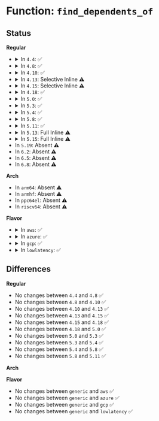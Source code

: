 # Function: <code>find_dependents_of</code>

## Status
<b>Regular</b>
<ul>
<li>
<details>
<summary>In <code>4.4</code>: ✅</summary>

```c
struct iommu_table_entry *find_dependents_of(struct iommu_table_entry *start, struct iommu_table_entry *finish, struct iommu_table_entry *q);
```

**Collision:** Unique Static

**Inline:** No

**Transformation:** False

**Instances:**

```
In arch/x86/kernel/pci-iommu_table.c (ffffffff81f6940d)
Location: arch/x86/kernel/pci-iommu_table.c:10
Inline: False
Direct callers:
  - arch/x86/kernel/pci-iommu_table.c:sort_iommu_table
  - arch/x86/kernel/pci-iommu_table.c:check_iommu_entries
  - arch/x86/kernel/pci-iommu_table.c:check_iommu_entries
  - arch/x86/kernel/pci-iommu_table.c:check_iommu_entries
```
**Symbols:**

```
ffffffff81f6940d-ffffffff81f69433: find_dependents_of (STB_LOCAL)
```
</details>
</li>
<li>
<details>
<summary>In <code>4.8</code>: ✅</summary>

```c
struct iommu_table_entry *find_dependents_of(struct iommu_table_entry *start, struct iommu_table_entry *finish, struct iommu_table_entry *q);
```

**Collision:** Unique Static

**Inline:** No

**Transformation:** False

**Instances:**

```
In arch/x86/kernel/pci-iommu_table.c (ffffffff81f912f4)
Location: arch/x86/kernel/pci-iommu_table.c:10
Inline: False
Direct callers:
  - arch/x86/kernel/pci-iommu_table.c:check_iommu_entries
  - arch/x86/kernel/pci-iommu_table.c:check_iommu_entries
  - arch/x86/kernel/pci-iommu_table.c:check_iommu_entries
  - arch/x86/kernel/pci-iommu_table.c:sort_iommu_table
```
**Symbols:**

```
ffffffff81f912f4-ffffffff81f9131a: find_dependents_of (STB_LOCAL)
```
</details>
</li>
<li>
<details>
<summary>In <code>4.10</code>: ✅</summary>

```c
struct iommu_table_entry *find_dependents_of(struct iommu_table_entry *start, struct iommu_table_entry *finish, struct iommu_table_entry *q);
```

**Collision:** Unique Static

**Inline:** No

**Transformation:** False

**Instances:**

```
In arch/x86/kernel/pci-iommu_table.c (ffffffff81fcc6bd)
Location: arch/x86/kernel/pci-iommu_table.c:10
Inline: False
Direct callers:
  - arch/x86/kernel/pci-iommu_table.c:check_iommu_entries
  - arch/x86/kernel/pci-iommu_table.c:check_iommu_entries
  - arch/x86/kernel/pci-iommu_table.c:check_iommu_entries
  - arch/x86/kernel/pci-iommu_table.c:sort_iommu_table
```
**Symbols:**

```
ffffffff81fcc6bd-ffffffff81fcc6e3: find_dependents_of (STB_LOCAL)
```
</details>
</li>
<li>
<details>
<summary>In <code>4.13</code>: Selective Inline ⚠️</summary>

```c
struct iommu_table_entry *find_dependents_of(struct iommu_table_entry *start, struct iommu_table_entry *finish, struct iommu_table_entry *q);
```

**Collision:** Unique Static

**Inline:** Selective

**Transformation:** False

**Instances:**

```
In arch/x86/kernel/pci-iommu_table.c (ffffffff820ace80)
Location: arch/x86/kernel/pci-iommu_table.c:10
Inline: True
Direct callers:
  - arch/x86/kernel/pci-iommu_table.c:check_iommu_entries
  - arch/x86/kernel/pci-iommu_table.c:check_iommu_entries
  - arch/x86/kernel/pci-iommu_table.c:check_iommu_entries
  - arch/x86/kernel/pci-iommu_table.c:sort_iommu_table
```
**Symbols:**

```
ffffffff820ace80-ffffffff820acea9: find_dependents_of (STB_LOCAL)
```
</details>
</li>
<li>
<details>
<summary>In <code>4.15</code>: Selective Inline ⚠️</summary>

```c
struct iommu_table_entry *find_dependents_of(struct iommu_table_entry *start, struct iommu_table_entry *finish, struct iommu_table_entry *q);
```

**Collision:** Unique Static

**Inline:** Selective

**Transformation:** False

**Instances:**

```
In arch/x86/kernel/pci-iommu_table.c (ffffffff826b36ee)
Location: arch/x86/kernel/pci-iommu_table.c:11
Inline: True
Direct callers:
  - arch/x86/kernel/pci-iommu_table.c:check_iommu_entries
  - arch/x86/kernel/pci-iommu_table.c:check_iommu_entries
  - arch/x86/kernel/pci-iommu_table.c:check_iommu_entries
  - arch/x86/kernel/pci-iommu_table.c:sort_iommu_table
```
**Symbols:**

```
ffffffff826b36ee-ffffffff826b3717: find_dependents_of (STB_LOCAL)
```
</details>
</li>
<li>
<details>
<summary>In <code>4.18</code>: ✅</summary>

```c
struct iommu_table_entry *find_dependents_of(struct iommu_table_entry *start, struct iommu_table_entry *finish, struct iommu_table_entry *q);
```

**Collision:** Unique Static

**Inline:** No

**Transformation:** False

**Instances:**

```
In arch/x86/kernel/pci-iommu_table.c (ffffffff826dced3)
Location: arch/x86/kernel/pci-iommu_table.c:11
Inline: False
Direct callers:
  - arch/x86/kernel/pci-iommu_table.c:check_iommu_entries
  - arch/x86/kernel/pci-iommu_table.c:check_iommu_entries
  - arch/x86/kernel/pci-iommu_table.c:check_iommu_entries
  - arch/x86/kernel/pci-iommu_table.c:sort_iommu_table
```
**Symbols:**

```
ffffffff826dced3-ffffffff826dcefc: find_dependents_of (STB_LOCAL)
```
</details>
</li>
<li>
<details>
<summary>In <code>5.0</code>: ✅</summary>

```c
struct iommu_table_entry *find_dependents_of(struct iommu_table_entry *start, struct iommu_table_entry *finish, struct iommu_table_entry *q);
```

**Collision:** Unique Static

**Inline:** No

**Transformation:** False

**Instances:**

```
In arch/x86/kernel/pci-iommu_table.c (ffffffff8289331b)
Location: arch/x86/kernel/pci-iommu_table.c:11
Inline: False
Direct callers:
  - arch/x86/kernel/pci-iommu_table.c:check_iommu_entries
  - arch/x86/kernel/pci-iommu_table.c:check_iommu_entries
  - arch/x86/kernel/pci-iommu_table.c:check_iommu_entries
  - arch/x86/kernel/pci-iommu_table.c:sort_iommu_table
```
**Symbols:**

```
ffffffff8289331b-ffffffff82893344: find_dependents_of (STB_LOCAL)
```
</details>
</li>
<li>
<details>
<summary>In <code>5.3</code>: ✅</summary>

```c
struct iommu_table_entry *find_dependents_of(struct iommu_table_entry *start, struct iommu_table_entry *finish, struct iommu_table_entry *q);
```

**Collision:** Unique Static

**Inline:** No

**Transformation:** False

**Instances:**

```
In arch/x86/kernel/pci-iommu_table.c (ffffffff828aa990)
Location: arch/x86/kernel/pci-iommu_table.c:11
Inline: False
Direct callers:
  - arch/x86/kernel/pci-iommu_table.c:check_iommu_entries
  - arch/x86/kernel/pci-iommu_table.c:check_iommu_entries
  - arch/x86/kernel/pci-iommu_table.c:check_iommu_entries
  - arch/x86/kernel/pci-iommu_table.c:sort_iommu_table
```
**Symbols:**

```
ffffffff828aa990-ffffffff828aa9b9: find_dependents_of (STB_LOCAL)
```
</details>
</li>
<li>
<details>
<summary>In <code>5.4</code>: ✅</summary>

```c
struct iommu_table_entry *find_dependents_of(struct iommu_table_entry *start, struct iommu_table_entry *finish, struct iommu_table_entry *q);
```

**Collision:** Unique Static

**Inline:** No

**Transformation:** False

**Instances:**

```
In arch/x86/kernel/pci-iommu_table.c (ffffffff828ada00)
Location: arch/x86/kernel/pci-iommu_table.c:11
Inline: False
Direct callers:
  - arch/x86/kernel/pci-iommu_table.c:check_iommu_entries
  - arch/x86/kernel/pci-iommu_table.c:check_iommu_entries
  - arch/x86/kernel/pci-iommu_table.c:check_iommu_entries
  - arch/x86/kernel/pci-iommu_table.c:sort_iommu_table
```
**Symbols:**

```
ffffffff828ada00-ffffffff828ada29: find_dependents_of (STB_LOCAL)
```
</details>
</li>
<li>
<details>
<summary>In <code>5.8</code>: ✅</summary>

```c
struct iommu_table_entry *find_dependents_of(struct iommu_table_entry *start, struct iommu_table_entry *finish, struct iommu_table_entry *q);
```

**Collision:** Unique Static

**Inline:** No

**Transformation:** False

**Instances:**

```
In arch/x86/kernel/pci-iommu_table.c (ffffffff82cd2db5)
Location: arch/x86/kernel/pci-iommu_table.c:11
Inline: False
Direct callers:
  - arch/x86/kernel/pci-iommu_table.c:check_iommu_entries
  - arch/x86/kernel/pci-iommu_table.c:check_iommu_entries
  - arch/x86/kernel/pci-iommu_table.c:check_iommu_entries
  - arch/x86/kernel/pci-iommu_table.c:sort_iommu_table
```
**Symbols:**

```
ffffffff82cd2db5-ffffffff82cd2dde: find_dependents_of (STB_LOCAL)
```
</details>
</li>
<li>
<details>
<summary>In <code>5.11</code>: ✅</summary>

```c
struct iommu_table_entry *find_dependents_of(struct iommu_table_entry *start, struct iommu_table_entry *finish, struct iommu_table_entry *q);
```

**Collision:** Unique Static

**Inline:** No

**Transformation:** False

**Instances:**

```
In arch/x86/kernel/pci-iommu_table.c (ffffffff82fbebfc)
Location: arch/x86/kernel/pci-iommu_table.c:11
Inline: False
Direct callers:
  - arch/x86/kernel/pci-iommu_table.c:check_iommu_entries
  - arch/x86/kernel/pci-iommu_table.c:check_iommu_entries
  - arch/x86/kernel/pci-iommu_table.c:check_iommu_entries
  - arch/x86/kernel/pci-iommu_table.c:sort_iommu_table
```
**Symbols:**

```
ffffffff82fbebfc-ffffffff82fbec25: find_dependents_of (STB_LOCAL)
```
</details>
</li>
<li>
<details>
<summary>In <code>5.13</code>: Full Inline ⚠️</summary>

**Collision:** Unique Static

**Inline:** Full

**Transformation:** False

**Instances:**

```
In arch/x86/kernel/pci-iommu_table.c (ffffffff831c9293)
Location: arch/x86/kernel/pci-iommu_table.c:8
Inline: True
Inline callers:
  - arch/x86/kernel/pci-iommu_table.c:sort_iommu_table
```
</details>
</li>
<li>
<details>
<summary>In <code>5.15</code>: Full Inline ⚠️</summary>

**Collision:** Unique Static

**Inline:** Full

**Transformation:** False

**Instances:**

```
In arch/x86/kernel/pci-iommu_table.c (ffffffff832aa556)
Location: arch/x86/kernel/pci-iommu_table.c:8
Inline: True
Inline callers:
  - arch/x86/kernel/pci-iommu_table.c:sort_iommu_table
```
</details>
</li>
<li>
In <code>5.19</code>: Absent ⚠️
</li>
<li>
In <code>6.2</code>: Absent ⚠️
</li>
<li>
In <code>6.5</code>: Absent ⚠️
</li>
<li>
In <code>6.8</code>: Absent ⚠️
</li>
</ul>
<b>Arch</b>
<ul>
<li>
In <code>arm64</code>: Absent ⚠️
</li>
<li>
In <code>armhf</code>: Absent ⚠️
</li>
<li>
In <code>ppc64el</code>: Absent ⚠️
</li>
<li>
In <code>riscv64</code>: Absent ⚠️
</li>
</ul>
<b>Flavor</b>
<ul>
<li>
<details>
<summary>In <code>aws</code>: ✅</summary>

```c
struct iommu_table_entry *find_dependents_of(struct iommu_table_entry *start, struct iommu_table_entry *finish, struct iommu_table_entry *q);
```

**Collision:** Unique Static

**Inline:** No

**Transformation:** False

**Instances:**

```
In arch/x86/kernel/pci-iommu_table.c (ffffffff8289ba1f)
Location: arch/x86/kernel/pci-iommu_table.c:11
Inline: False
Direct callers:
  - arch/x86/kernel/pci-iommu_table.c:check_iommu_entries
  - arch/x86/kernel/pci-iommu_table.c:check_iommu_entries
  - arch/x86/kernel/pci-iommu_table.c:check_iommu_entries
  - arch/x86/kernel/pci-iommu_table.c:sort_iommu_table
```
**Symbols:**

```
ffffffff8289ba1f-ffffffff8289ba48: find_dependents_of (STB_LOCAL)
```
</details>
</li>
<li>
<details>
<summary>In <code>azure</code>: ✅</summary>

```c
struct iommu_table_entry *find_dependents_of(struct iommu_table_entry *start, struct iommu_table_entry *finish, struct iommu_table_entry *q);
```

**Collision:** Unique Static

**Inline:** No

**Transformation:** False

**Instances:**

```
In arch/x86/kernel/pci-iommu_table.c (ffffffff82893cc5)
Location: arch/x86/kernel/pci-iommu_table.c:11
Inline: False
Direct callers:
  - arch/x86/kernel/pci-iommu_table.c:check_iommu_entries
  - arch/x86/kernel/pci-iommu_table.c:check_iommu_entries
  - arch/x86/kernel/pci-iommu_table.c:check_iommu_entries
  - arch/x86/kernel/pci-iommu_table.c:sort_iommu_table
```
**Symbols:**

```
ffffffff82893cc5-ffffffff82893cee: find_dependents_of (STB_LOCAL)
```
</details>
</li>
<li>
<details>
<summary>In <code>gcp</code>: ✅</summary>

```c
struct iommu_table_entry *find_dependents_of(struct iommu_table_entry *start, struct iommu_table_entry *finish, struct iommu_table_entry *q);
```

**Collision:** Unique Static

**Inline:** No

**Transformation:** False

**Instances:**

```
In arch/x86/kernel/pci-iommu_table.c (ffffffff828ae9e2)
Location: arch/x86/kernel/pci-iommu_table.c:11
Inline: False
Direct callers:
  - arch/x86/kernel/pci-iommu_table.c:check_iommu_entries
  - arch/x86/kernel/pci-iommu_table.c:check_iommu_entries
  - arch/x86/kernel/pci-iommu_table.c:check_iommu_entries
  - arch/x86/kernel/pci-iommu_table.c:sort_iommu_table
```
**Symbols:**

```
ffffffff828ae9e2-ffffffff828aea0b: find_dependents_of (STB_LOCAL)
```
</details>
</li>
<li>
<details>
<summary>In <code>lowlatency</code>: ✅</summary>

```c
struct iommu_table_entry *find_dependents_of(struct iommu_table_entry *start, struct iommu_table_entry *finish, struct iommu_table_entry *q);
```

**Collision:** Unique Static

**Inline:** No

**Transformation:** False

**Instances:**

```
In arch/x86/kernel/pci-iommu_table.c (ffffffff828aea10)
Location: arch/x86/kernel/pci-iommu_table.c:11
Inline: False
Direct callers:
  - arch/x86/kernel/pci-iommu_table.c:check_iommu_entries
  - arch/x86/kernel/pci-iommu_table.c:check_iommu_entries
  - arch/x86/kernel/pci-iommu_table.c:check_iommu_entries
  - arch/x86/kernel/pci-iommu_table.c:sort_iommu_table
```
**Symbols:**

```
ffffffff828aea10-ffffffff828aea39: find_dependents_of (STB_LOCAL)
```
</details>
</li>
</ul>

## Differences
<b>Regular</b>
<ul>
<li>
No changes between <code>4.4</code> and <code>4.8</code> ✅
</li>
<li>
No changes between <code>4.8</code> and <code>4.10</code> ✅
</li>
<li>
No changes between <code>4.10</code> and <code>4.13</code> ✅
</li>
<li>
No changes between <code>4.13</code> and <code>4.15</code> ✅
</li>
<li>
No changes between <code>4.15</code> and <code>4.18</code> ✅
</li>
<li>
No changes between <code>4.18</code> and <code>5.0</code> ✅
</li>
<li>
No changes between <code>5.0</code> and <code>5.3</code> ✅
</li>
<li>
No changes between <code>5.3</code> and <code>5.4</code> ✅
</li>
<li>
No changes between <code>5.4</code> and <code>5.8</code> ✅
</li>
<li>
No changes between <code>5.8</code> and <code>5.11</code> ✅
</li>
</ul>
<b>Arch</b>
<ul>
</ul>
<b>Flavor</b>
<ul>
<li>
No changes between <code>generic</code> and <code>aws</code> ✅
</li>
<li>
No changes between <code>generic</code> and <code>azure</code> ✅
</li>
<li>
No changes between <code>generic</code> and <code>gcp</code> ✅
</li>
<li>
No changes between <code>generic</code> and <code>lowlatency</code> ✅
</li>
</ul>
